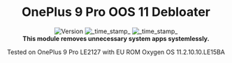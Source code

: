 <h1 align="center">OnePlus 9 Pro OOS 11 Debloater</h1>

<div align="center">
  <!-- Version -->
    <img src="https://img.shields.io/badge/Version-v1.0-blue.svg?longCache=true&style=popout-square"
      alt="Version" />
  <!-- Last Updated -->
    <img src="https://img.shields.io/badge/Updated-Nov. 30, 2022-green.svg?longCache=true&style=flat-square"
      alt="_time_stamp_" />
  <!-- Min Magisk -->
    <img src="https://img.shields.io/badge/MinMagisk-20.4-red.svg?longCache=true&style=flat-square"
      alt="_time_stamp_" /></div>

<div align="center">
  <strong>This module removes unnecessary system apps systemlessly.</strong>
  <p>
    Tested on OnePlus 9 Pro LE2127 with EU ROM Oxygen OS 11.2.10.10.LE15BA
  </p>
</div>
